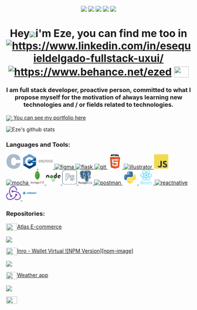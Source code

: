 <p align="center">
  <a href="#" ><img src="https://media.giphy.com/media/K7o9FdCoDnwEo/giphy.gif" width="150" /></a>
  <a href="#" ><img src="https://media.giphy.com/media/K7o9FdCoDnwEo/giphy.gif" width="150" /></a>
  <a href="#" ><img src="https://media.giphy.com/media/K7o9FdCoDnwEo/giphy.gif" width="150" /></a>
  <a href="#" ><img src="https://media.giphy.com/media/K7o9FdCoDnwEo/giphy.gif" width="150" /></a>
  <a href="#" ><img src="https://media.giphy.com/media/K7o9FdCoDnwEo/giphy.gif" width="150" /></a>
</p>
<p float="center">
  
<h1 align="center">Hey<a href="#" ><img align="center" src="https://media.giphy.com/media/5hmgfdvimPl5NjTUU6/giphy.gif" width="50" /></a>i'm Eze, you can find me too in
  <a href="https://www.linkedin.com/in/esequieldelgado-fullstack-uxui/" target="blank"><img align="center" src="https://res.cloudinary.com/dcen68vrk/image/upload/v1616988077/GitHub%20Profile/linkedin_rwayfd.svg" alt="https://www.linkedin.com/in/esequieldelgado-fullstack-uxui/" height="30" width="40" /></a>
  <a href="https://www.behance.net/ezed" target="blank"><img align="center" src="https://res.cloudinary.com/dcen68vrk/image/upload/v1616987982/GitHub%20Profile/behance_digfkg.svg" alt="https://www.behance.net/ezed" height="30" width="40" /></a>
  <a href="https://www.instagram.com/im_edl/" target="blank"><img align="center" src="https://res.cloudinary.com/dcen68vrk/image/upload/v1616987808/GitHub%20Profile/instagram_hfy47c.svg" height="30" width="40" /></a>
</h1>

</p>
<h3 align="center">I am full stack developer, proactive person, committed to what I propose myself for the motivation of always learning new technologies and / or fields related to technologies.</h3>

<a href="[portfolio]" ><img align="center" src="https://media.giphy.com/media/3HG7JCV0QSVxWYzPAT/giphy.gif" width="40" /> You can see my portfolio here</a>

![Eze's github stats](https://github-readme-stats.vercel.app/api?username=EzequielEDL&show_icons=true&count_private=true&bg_color=13201D&icon_color=56D364&title_color=56D364&text_color=C9D1D9&hide_border=true&border_radius=16)

<h3 align="left">Languages and Tools:</h3>

<p align="left">
  <a href="https://www.cprogramming.com/" target="_blank"> <img src="https://raw.githubusercontent.com/devicons/devicon/master/icons/c/c-original.svg" alt="c" width="40" height="40"/></a>
  <a href="https://www.w3schools.com/cpp/" target="_blank"> <img src="https://raw.githubusercontent.com/devicons/devicon/master/icons/cplusplus/cplusplus-original.svg" alt="cplusplus" width="40" height="40"/> </a> <a href="https://expressjs.com" target="_blank"> <img src="https://raw.githubusercontent.com/devicons/devicon/master/icons/express/express-original-wordmark.svg" alt="express" width="40" height="40"/> </a>
  <a href="https://www.figma.com/" target="_blank"> <img src="https://www.vectorlogo.zone/logos/figma/figma-icon.svg" alt="figma" width="40" height="40"/> </a>
  <a href="https://flask.palletsprojects.com/" target="_blank"> <img src="https://www.vectorlogo.zone/logos/pocoo_flask/pocoo_flask-icon.svg" alt="flask" width="40" height="40"/> </a>
  <a href="https://git-scm.com/" target="_blank"> <img src="https://www.vectorlogo.zone/logos/git-scm/git-scm-icon.svg" alt="git" width="40" height="40"/> </a>
  <a href="https://www.w3.org/html/" target="_blank"> <img src="https://raw.githubusercontent.com/devicons/devicon/master/icons/html5/html5-original-wordmark.svg" alt="html5" width="40" height="40"/> </a> <a href="https://www.adobe.com/in/products/illustrator.html" target="_blank"> <img src="https://www.vectorlogo.zone/logos/adobe_illustrator/adobe_illustrator-icon.svg" alt="illustrator" width="40" height="40"/> </a> <a href="https://developer.mozilla.org/en-US/docs/Web/JavaScript" target="_blank"> <img src="https://raw.githubusercontent.com/devicons/devicon/master/icons/javascript/javascript-original.svg" alt="javascript" width="40" height="40"/> </a> <a href="https://mochajs.org" target="_blank"> <img src="https://www.vectorlogo.zone/logos/mochajs/mochajs-icon.svg" alt="mocha" width="40" height="40"/> </a> <a href="https://www.mongodb.com/" target="_blank"> <img src="https://raw.githubusercontent.com/devicons/devicon/master/icons/mongodb/mongodb-original-wordmark.svg" alt="mongodb" width="40" height="40"/> </a> <a href="https://nodejs.org" target="_blank"> <img src="https://raw.githubusercontent.com/devicons/devicon/master/icons/nodejs/nodejs-original-wordmark.svg" alt="nodejs" width="40" height="40"/> </a> <a href="https://www.photoshop.com/en" target="_blank"> <img src="https://raw.githubusercontent.com/devicons/devicon/master/icons/photoshop/photoshop-line.svg" alt="photoshop" width="40" height="40"/> </a> <a href="https://www.postgresql.org" target="_blank"> <img src="https://raw.githubusercontent.com/devicons/devicon/master/icons/postgresql/postgresql-original-wordmark.svg" alt="postgresql" width="40" height="40"/> </a> <a href="https://postman.com" target="_blank"> <img src="https://www.vectorlogo.zone/logos/getpostman/getpostman-icon.svg" alt="postman" width="40" height="40"/> </a> <a href="https://www.python.org" target="_blank"> <img src="https://raw.githubusercontent.com/devicons/devicon/master/icons/python/python-original.svg" alt="python" width="40" height="40"/> </a> <a href="https://reactjs.org/" target="_blank"> <img src="https://raw.githubusercontent.com/devicons/devicon/master/icons/react/react-original-wordmark.svg" alt="react" width="40" height="40"/> </a> <a href="https://reactnative.dev/" target="_blank"> <img src="https://reactnative.dev/img/header_logo.svg" alt="reactnative" width="40" height="40"/> </a> <a href="https://redux.js.org" target="_blank"> <img src="https://raw.githubusercontent.com/devicons/devicon/master/icons/redux/redux-original.svg" alt="redux" width="40" height="40"/> </a> <a href="https://webpack.js.org" target="_blank"> <img src="https://raw.githubusercontent.com/devicons/devicon/d00d0969292a6569d45b06d3f350f463a0107b0d/icons/webpack/webpack-original-wordmark.svg" alt="webpack" width="40" height="40"/> </a> </p>

<h3 align="left">Repositories:</h3>
<p align="left">
<a href="#" ><img align="center" src="https://res.cloudinary.com/dcen68vrk/image/upload/v1616990316/GitHub%20Profile/point_msrsac.svg" height="20" width="30" />Atlas E-commerce</a>
  
<a href="#" ><img align="center" src="https://res.cloudinary.com/dcen68vrk/image/upload/v1616992169/GitHub%20Profile/line_geelnc.svg" width="30" /></a>

<a href="#" ><img align="center" src="https://res.cloudinary.com/dcen68vrk/image/upload/v1616990316/GitHub%20Profile/point_msrsac.svg" height="20" width="30" />Inro - Wallet Virtual [![NPM Version][npm-image]][npm-url]</a>
  
<a href="#" ><img align="center" src="https://res.cloudinary.com/dcen68vrk/image/upload/v1616992169/GitHub%20Profile/line_geelnc.svg" width="30" /></a>

<a href="#" ><img align="center" src="https://res.cloudinary.com/dcen68vrk/image/upload/v1616990316/GitHub%20Profile/point_msrsac.svg" height="20" width="30" />Weather app</a>
  
<a href="#" ><img align="center" src="https://res.cloudinary.com/dcen68vrk/image/upload/v1616992169/GitHub%20Profile/line_geelnc.svg" width="30" /></a>

<a href="#" ><img align="center" src="https://res.cloudinary.com/dcen68vrk/image/upload/v1616990316/GitHub%20Profile/point_msrsac.svg" height="20" width="30" /></a>



<!-- Markdown link & img dfn's -->

[npm-url]: https://npmjs.org/package/datadog-metrics
[npm-downloads]: https://img.shields.io/npm/dm/datadog-metrics.svg?style=flat-square
[travis-image]: https://img.shields.io/travis/dbader/node-datadog-metrics/master.svg?style=flat-square
[travis-url]: https://travis-ci.org/dbader/node-datadog-metrics
[wiki]: https://github.com/yourname/yourproject/wiki
